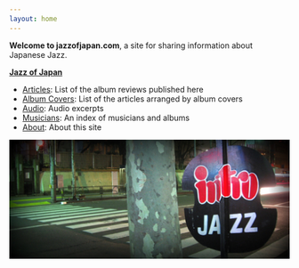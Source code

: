 ```yaml
---
layout: home
---
```


**Welcome to jazzofjapan.com**, a site for sharing information about Japanese Jazz.


**[Jazz of Japan](/)**
* [Articles](/articles): List of the album reviews published here
* [Album Covers](/albums): List of the articles arranged by album covers
* [Audio](/audio): Audio excerpts
* [Musicians](/musicians): An index of musicians and albums
* [About](/about): About this site


[![Intro](/assets/images/intro-jazz.jpeg)](/assets/images/intro-jazz.jpeg)